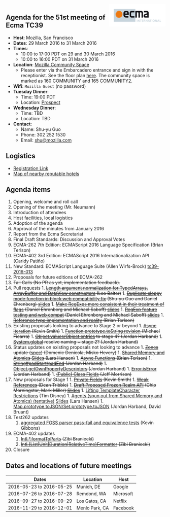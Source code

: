 <img src="../images/Ecma_RVB-003.jpg" align="right" height="70" alt="" />

## Agenda for the 51st meeting of Ecma TC39

- **Host**: Mozilla, San Francisco
- **Dates**: 29 March 2016 to 31 March 2016
- **Times**:
  - 10:00 to 17:00 PDT on 29 and 30 March 2016
  - 10:00 to 16:00 PDT on 31 March 2016
- **Location**: [Mozilla Community Space](https://goo.gl/maps/32s4CAKV5Mw)
  - Please enter via the Embarcadero entrance and sign in with the receptionist. See the floor plan [here](https://wiki.mozilla.org/SF). The community space is marked as 160 COMMUNITY and 165 COMMUNITY2.
- **Wifi**: `Mozilla Guest` (no password)
- **Tuesday Dinner**:
  - Time: 19:00 PDT
  - Location: [Prospect](https://goo.gl/maps/SUFEe4KmSzR2)
- **Wednesday Dinner**:
  - Time: TBD
  - Location: TBD
- **Contact**:
  - Name: Shu-yu Guo
  - Phone: 302 252 1530
  - Email: shu@mozilla.com

## Logistics

- [Registration Link](https://ecma-international.doodle.com/poll/rtqf7p48aaenev92)
- [Map of nearby reputable hotels](https://www.google.com/maps/d/edit?mid=zTBi3gFW4n44.kXv6HNkpTRnE&usp=sharing)

## Agenda items

1. Opening, welcome and roll call
  1. Opening of the meeting (Mr. Neumann)
  1. Introduction of attendees
  1. Host facilities, local logistics
1. Adoption of the agenda
1. Approval of the minutes from January 2016
1. Report from the Ecma Secretariat
1. Final Draft Standards: Discussion and Approval Votes
  1. ECMA-262 7th Edition: ECMAScript 2016 Language Specification (Brian Terlson)
  1. ECMA-402 3rd Edition: ECMAScript 2016 Internationalization API (Caridy Patiño)
  1. New Standard: ECMAScript Language Suite (Allen Wirfs-Brock) [tc39-2016-013](https://github.com/tc39/agendas/blob/master/2016/tc39-2016-013.pdf)
1. Proposals for future editions of ECMA-262
  1. ~~Tail Calls (No PR as yet, implementation feedback).~~
  1. Pull requests
    1. ~~[Length argument normalization for TypedArrays, ArrayBuffer and DataView constructors](https://github.com/tc39/ecma262/pull/410#issuecomment-199472826) (Leo Balter)~~
    1. ~~[Duplicate sloppy mode function in block web compatibility fix](https://github.com/tc39/ecma262/pull/400) (Shu-yu Guo and Daniel Ehrenberg) [slides](https://docs.google.com/presentation/d/1ELM_X4_EMEhcmfiA_AHJ4zw0aKDM8DBxqFOmNsiMHig/edit#slide=id.p)~~
    1. ~~[Make RegExps more consistent in their treatment of flags](https://github.com/tc39/ecma262/issues/489) (Daniel Ehrenberg and Michael Saboff) [slides](https://docs.google.com/presentation/d/1BZiysQL4YMXgexwTmcZTFOD0nxGSAGz7PbzAotoDiGw/edit#slide=id.g127bcf3e41_1_0)~~
    1. ~~[RegExp feature testing and web compat](https://github.com/tc39/ecma262/issues/262) (Daniel Ehrenberg and Michael Saboff) [slides](https://docs.google.com/presentation/d/1BZiysQL4YMXgexwTmcZTFOD0nxGSAGz7PbzAotoDiGw/edit#slide=id.g127bcf3e41_1_10)~~
    1. ~~[Reference type implementation and reality](https://github.com/tc39/ecma262/issues/467) (Brian Terlson)~~
  1. Existing proposals looking to advance to Stage 2 or beyond
    1. ~~[Async Iteration](https://tc39.github.io/proposal-async-iteration/) (Kevin Smith)~~
    1. ~~[Function.prototype.toString revision](http://tc39.github.io/Function-prototype-toString-revision/) (Michael Ficarra)~~
    1. ~~[Object.values/Object.entries](https://github.com/tc39/proposal-object-values-entries/issues/10) to stage 4? (Jordan Harband)~~
    1. ~~[System.global](https://github.com/tc39/proposal-global/) resolve naming + stage 2? (Jordan Harband)~~
  1. Status updates on existing proposals not looking to advance
    1. ~~[Zones](https://github.com/domenic/zones) update ([spec](https://domenic.github.io/zones/)) (Domenic Denicola, Misko Hevery)~~
    1. ~~[Shared Memory and Atomics](https://github.com/tc39/ecmascript_sharedmem) [Slides](https://github.com/tc39/ecmascript_sharedmem/raw/master/tc39/sharedmem-mar-2016.odp) (Lars Hansen)~~
    1. ~~[Async Functions](https://tc39.github.io/ecmascript-asyncawait) (Brian Terlson)~~
    1. ~~[String#padStart/padEnd](https://github.com/tc39/proposal-string-pad-start-end) (Jordan Harband)~~
    1. ~~[Object.getOwnPropertyDescriptors](https://github.com/tc39/proposal-object-getownpropertydescriptors) (Jordan Harband)~~
    1. ~~[Error.isError](https://github.com/ljharb/proposal-is-error) (Jordan Harband)~~
    1. ~~[(Public) Class Fields](https://github.com/jeffmo/es-class-fields-and-static-properties) (Jeff Morrison)~~
  1. New proposals for Stage 1
    1. ~~[Private Fields](https://zenparsing.github.io/es-private-fields/) (Kevin Smith)~~
    1. ~~[Weak References](https://github.com/tc39/proposal-weakrefs) (Dean Tribble)~~
    1. ~~[Draft Proposed Frozen Realm API](https://github.com/FUDCo/frozen-realms) (Chip Morningstar, Mark Miller) [Slides](https://github.com/FUDCo/frozen-realms/blob/master/FrozenRealmsPresentation-2016-03-30.pdf)~~
    1. [Lifting TemplateCharacter Restrictions](https://github.com/disnet/template-literal-revision) (Tim Disney)
    1. [Agents (spun out from Shared Memory and Atomics) (tentative)](https://axis-of-eval.org/shmem/agents-formatted.html) [Slides](https://github.com/tc39/ecmascript_sharedmem/raw/master/tc39/agents-mar-2016.odp) (Lars Hansen)
    1. [Map.prototype.toJSON/Set.prototype.toJSON](https://github.com/DavidBruant/Map-Set.prototype.toJSON) (Jordan Harband, David Bruant)
1. Test262 updates
    1. [aggregated FOSS parser pass-fail and equivalence tests](https://github.com/tc39/test262/pull/559) (Kevin Gibbons)
1. ECMA-402 updates
    1. ~~[Intl.*.formatToParts](https://rawgit.com/zbraniecki/ecma402/format-to-parts-mix/out/index.html) (Zibi Braniecki)~~
    1. ~~[Intl.{List|Unit|Duration|RelativeTime}Formatter](https://github.com/tc39/ecma402/#current-proposals) (Zibi Braniecki)~~
1. Closure

## Dates and locations of future meetings

| Dates                    | Location          | Host       |
|--------------------------|-------------------|------------|
| 2016-05-23 to 2016-05-25 | Munich, DE        | Google     |
| 2016-07-26 to 2016-07-28 | Remdond, WA      | Microsoft  |
| 2016-09-27 to 2016-09-29 | Los Gatos, CA     | Netflix    |
| 2016-11-29 to 2016-12-01 | Menlo Park, CA    | Facebook   |
